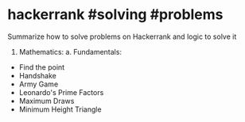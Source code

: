 # hackerrank #solving #problems
Summarize how to solve problems on Hackerrank and logic to solve it
1. Mathematics:
a. Fundamentals:
- Find the point
- Handshake
- Army Game
- Leonardo's Prime Factors
- Maximum Draws
- Minimum Height Triangle
